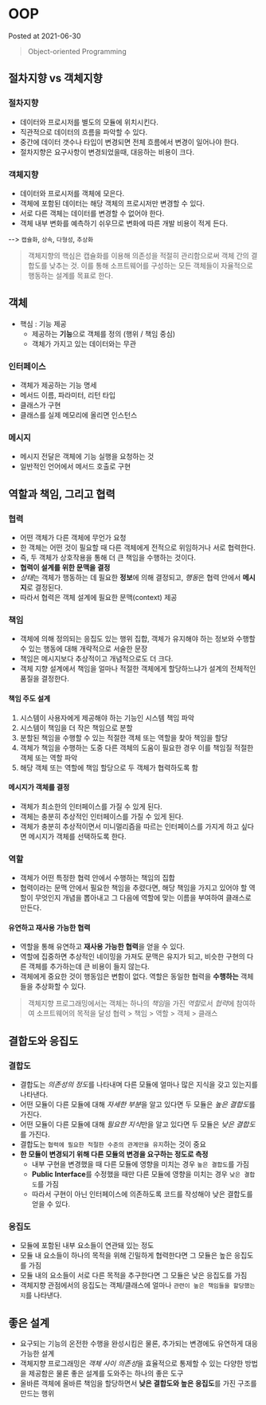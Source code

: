 # OOP

Posted at 2021-06-30

> Object-oriented Programming

## 절차지향 vs 객체지향

### 절차지향

- 데이터와 프로시저를 별도의 모듈에 위치시킨다.
- 직관적으로 데이터의 흐름을 파악할 수 있다.
- 중간에 데이터 갯수나 타입이 변경되면 전체 흐름에서 변경이 일어나야 한다.
- 절차지향은 요구사항이 변경되었을때, 대응하는 비용이 크다.

### 객체지향

- 데이터와 프로시저를 객체에 모은다.
- 객체에 포함된 데이터는 해당 객체의 프로시저만 변경할 수 있다.
- 서로 다른 객체는 데이터를 변경할 수 없어야 한다.
- 객체 내부 변화를 예측하기 쉬우므로 변화에 따른 개발 비용이 적게 든다.

--> `캡슐화`, `상속`, `다형성`, `추상화`

> 객체지향의 핵심은 캡슐화를 이용해 의존성을 적절히 관리함으로써 객체 간의 결합도를 낮추는 것. 이를 통해 소프트웨어를 구성하는 모든 객체들이 자율적으로 행동하는 설계를 목표로 한다.

## 객체

- 핵심 : 기능 제공
    - 제공하는 **기능**으로 객체를 정의 (행위 / 책임 중심)
    - 객체가 가지고 있는 데이터와는 무관

### 인터페이스

- 객체가 제공하는 기능 명세
- 메서드 이름, 파라미터, 리턴 타입
- 클래스가 구현
- 클래스를 실제 메모리에 올리면 인스턴스

### 메시지

- 메시지 전달은 객체에 기능 실행을 요청하는 것
- 일반적인 언어에서 메서드 호출로 구현

## 역할과 책임, 그리고 협력

### 협력

- 어떤 객체가 다른 객체에 무언가 요청
- 한 객체는 어떤 것이 필요할 때 다른 객체에게 전적으로 위임하거나 서로 협력한다.
- 즉, 두 객체가 상호작용을 통해 더 큰 책임을 수행하는 것이다.
- **협력이 설계를 위한 문맥을 결정**
- *상태*는 객체가 행동하는 데 필요한 **정보**에 의해 결정되고, *행동*은 협력 안에서 **메시지**로 결정된다.
- 따라서 협력은 객체 설계에 필요한 문맥(context) 제공

### 책임

- 객체에 의해 정의되는 응집도 있는 행위 집합, 객체가 유지해야 하는 정보와 수행할 수 있는 행동에 대해 개략적으로 서술한 문장
- 책임은 메시지보다 추상적이고 개념적으로도 더 크다.
- 객체 지향 설계에서 책임을 얼마나 적절한 객체에게 할당하느냐가 설계의 전체적인 품질을 결정한다.

#### 책임 주도 설계

1. 시스템이 사용자에게 제공해야 하는 기능인 시스템 책임 파악
2. 시스템이 책임을 더 작은 책임으로 분할
3. 분할된 책임을 수행할 수 있는 적절한 객체 또는 역할을 찾아 책임을 할당
4. 객체가 책임을 수행하는 도중 다른 객체의 도움이 필요한 경우 이를 책임질 적절한 객체 또는 역할 파악
5. 해당 객체 또는 역할에 책임 할당으로 두 객체가 협력하도록 함

#### 메시지가 객체를 결정

- 객체가 최소한의 인터페이스를 가질 수 있게 된다.
- 객체는 충분히 추상적인 인터페이스를 가질 수 있게 된다.
- 객체가 충분히 추상적이면서 미니멀리즘을 따르는 인터페이스를 가지게 하고 싶다면 메시지가 객체를 선택하도록 한다.

### 역할

- 객체가 어떤 특정한 협력 안에서 수행하는 책임의 집합
- 협력이라는 문맥 안에서 필요한 책임을 추렸다면, 해당 책임을 가지고 있어야 할 역할이 무엇인지 개념을 뽑아내고 그 다음에 역할에 맞는 이름을 부여하여 클래스로 만든다.

#### 유연하고 재사용 가능한 협력

- 역할을 통해 유연하고 **재사용 가능한 협력**을 얻을 수 있다.
- 역할에 집중하면 추상적인 네이밍을 가져도 문맥은 유지가 되고, 비슷한 구현의 다른 객체를 추가하는데 큰 비용이 들지 않는다.
- 객체에게 중요한 것이 행동임은 변함이 없다. 역할은 동일한 협력을 **수행하는** 객체들을 추상화할 수 있다.

> 객체지향 프로그래밍에서는 객체는 하나의 *책임*을 가진 *역할*로서 *협력*에 참여하여 소프트웨어의 목적을 달성
> 협력 > 책임 > 역할 > 객체 > 클래스


## 결합도와 응집도

### 결합도

- 결합도는 *의존성의 정도*를 나타내며 다른 모듈에 얼마나 많은 지식을 갖고 있는지를 나타낸다.
- 어떤 모듈이 다른 모듈에 대해 *자세한 부분*을 알고 있다면 두 모듈은 *높은 결합도*를 가진다.
- 어떤 모듈이 다른 모듈에 대해 *필요한 지식*만을 알고 있다면 두 모듈은 *낮은 결합도*를 가진다.
- 결합도는 `협력에 필요한 적절한 수준의 관계만을 유지`하는 것이 중요
- **한 모듈이 변경되기 위해 다른 모듈의 변경을 요구하는 정도로 측정**
    - 내부 구현을 변경했을 때 다른 모듈에 영향을 미치는 경우 `높은 결합도`를 가짐
    - **Public Interface**를 수정했을 때만 다른 모듈에 영향을 미치는 경우 `낮은 결합도`를 가짐
    - 따라서 구현이 아닌 인터페이스에 의존하도록 코드를 작성해야 낮은 결합도를 얻을 수 있다.

### 응집도

- 모듈에 포함된 내부 요소들이 연관돼 있는 정도
- 모듈 내 요소들이 하나의 목적을 위해 긴밀하게 협력한다면 그 모듈은 높은 응집도를 가짐
- 모듈 내의 요소들이 서로 다른 목적을 추구한다면 그 모듈은 낮은 응집도를 가짐
- 객체지향 관점에서의 응집도는 객체/클래스에 얼마나 `관련이 높은 책임들을 할당했는지`를 나타낸다.

## 좋은 설계

- 요구되는 기능의 온전한 수행을 완성시킴은 물론, 추가되는 변경에도 유연하게 대응 가능한 설계
- 객체지향 프로그래밍은 *객체 사이 의존성*을 효율적으로 통제할 수 있는 다양한 방법을 제공함은 물론 좋은 설계를 도와주는 하나의 좋은 도구
- 올바른 객체에 올바른 책임을 할당하면서 **낮은 결합도와 높은 응집도**를 가진 구조를 만드는 행위
